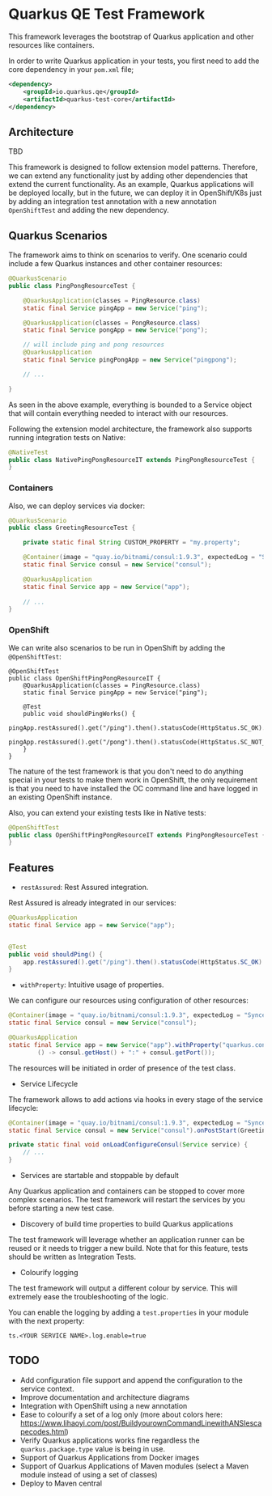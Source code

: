 # Quarkus QE Test Framework

This framework leverages the bootstrap of Quarkus application and other resources like containers.

In order to write Quarkus application in your tests, you first need to add the core dependency in your `pom.xml` file;

```xml
<dependency>
	<groupId>io.quarkus.qe</groupId>
	<artifactId>quarkus-test-core</artifactId>
</dependency>
```

## Architecture

TBD

This framework is designed to follow extension model patterns. Therefore, we can extend any functionality just by adding other dependencies that extend the current functionality. As an example, Quarkus applications will be deployed locally, but in the future, we can deploy it in OpenShift/K8s just by adding an integration test annotation with a new annotation `OpenShiftTest` and adding the new dependency.

## Quarkus Scenarios

The framework aims to think on scenarios to verify. One scenario could include a few Quarkus instances and other container resources:

```java
@QuarkusScenario
public class PingPongResourceTest {

	@QuarkusApplication(classes = PingResource.class)
	static final Service pingApp = new Service("ping");

	@QuarkusApplication(classes = PongResource.class)
	static final Service pongApp = new Service("pong");

    // will include ping and pong resources
	@QuarkusApplication
	static final Service pingPongApp = new Service("pingpong");

	// ...

}
```

As seen in the above example, everything is bounded to a Service object that will contain everything needed to interact with our resources.

Following the extension model architecture, the framework also supports running integration tests on Native:


```java
@NativeTest
public class NativePingPongResourceIT extends PingPongResourceTest {
}
```

### Containers

Also, we can deploy services via docker:

```java
@QuarkusScenario
public class GreetingResourceTest {

	private static final String CUSTOM_PROPERTY = "my.property";

	@Container(image = "quay.io/bitnami/consul:1.9.3", expectedLog = "Synced node info", port = 8500)
	static final Service consul = new Service("consul");

	@QuarkusApplication
	static final Service app = new Service("app");
	
	// ...
}
```

### OpenShift

We can write also scenarios to be run in OpenShift by adding the `@OpenShiftTest`:

```
@OpenShiftTest
public class OpenShiftPingPongResourceIT {
    @QuarkusApplication(classes = PingResource.class)
    static final Service pingApp = new Service("ping");

    @Test
    public void shouldPingWorks() {
        pingApp.restAssured().get("/ping").then().statusCode(HttpStatus.SC_OK).body(is("ping"));
        pingApp.restAssured().get("/pong").then().statusCode(HttpStatus.SC_NOT_FOUND);
    }
}
```

 The nature of the test framework is that you don't need to do anything special in your tests to make them work in OpenShift, the only requirement is that you need to have installed the OC command line and have logged in an existing OpenShift instance.
 
 Also, you can extend your existing tests like in Native tests:
 
 ```java
@OpenShiftTest
public class OpenShiftPingPongResourceIT extends PingPongResourceTest {
}
```

## Features

- `restAssured`: Rest Assured integration.

Rest Assured is already integrated in our services:

```java
@QuarkusApplication
static final Service app = new Service("app");


@Test
public void shouldPing() {
    app.restAssured().get("/ping").then().statusCode(HttpStatus.SC_OK).body(is("ping pong"));
}
```

- `withProperty`: Intuitive usage of properties.

We can configure our resources using configuration of other resources:

```java
@Container(image = "quay.io/bitnami/consul:1.9.3", expectedLog = "Synced node info", port = 8500)
static final Service consul = new Service("consul");

@QuarkusApplication
static final Service app = new Service("app").withProperty("quarkus.consul-config.agent.host-port",
		() -> consul.getHost() + ":" + consul.getPort());
```

The resources will be initiated in order of presence of the test class. 

- Service Lifecycle

The framework allows to add actions via hooks in every stage of the service lifecycle:

```java
@Container(image = "quay.io/bitnami/consul:1.9.3", expectedLog = "Synced node info", port = 8500)
static final Service consul = new Service("consul").onPostStart(GreetingResourceTest::onLoadConfigureConsul);

private static final void onLoadConfigureConsul(Service service) {
	// ...
}
```

- Services are startable and stoppable by default

Any Quarkus application and containers can be stopped to cover more complex scenarios. The test framework will restart the services by you before starting a new test case.

- Discovery of build time properties to build Quarkus applications

The test framework will leverage whether an application runner can be reused or it needs to trigger a new build. Note that for this feature, tests should be written as Integration Tests. 

- Colourify logging

The test framework will output a different colour by service. This will extremely ease the troubleshooting of the logic.

You can enable the logging by adding a `test.properties` in your module with the next property:

```
ts.<YOUR SERVICE NAME>.log.enable=true
```

## TODO
- Add configuration file support and append the configuration to the service context.
- Improve documentation and architecture diagrams
- Integration with OpenShift using a new annotation
- Ease to colourify a set of a log only (more about colors here: https://www.lihaoyi.com/post/BuildyourownCommandLinewithANSIescapecodes.html)
- Verify Quarkus applications works fine regardless the `quarkus.package.type` value is being in use.
- Support of Quarkus Applications from Docker images
- Support of Quarkus Applications of Maven modules (select a Maven module instead of using a set of classes)
- Deploy to Maven central
